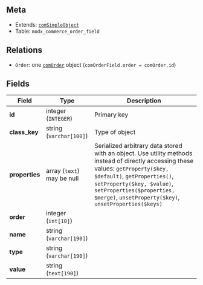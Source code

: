 ## Meta

- Extends: [`comSimpleObject`](comSimpleObject)
- Table: `modx_commerce_order_field`

## Relations

- `Order`: one [`comOrder`](comOrder) object (`comOrderField.order = comOrder.id`)

## Fields


| Field | Type | Description |
| ----- | ---- | ----------- |
| **id** | integer (`INTEGER`) | Primary key |
| **class_key** | string (`varchar[100]`) | Type of object |
| **properties** | array (`text`)<br>may be null | Serialized arbitrary data stored with an object. Use utility methods instead of directly accessing these values: `getProperty($key, $default)`, `getProperties()`, `setProperty($key, $value)`, `setProperties($properties, $merge)`, `unsetProperty($key)`, `unsetProperties($keys)` |
| **order** | integer (`int[10]`) |  |
| **name** | string (`varchar[190]`) |  |
| **type** | string (`varchar[190]`) |  |
| **value** | string (`text[190]`) |  |
